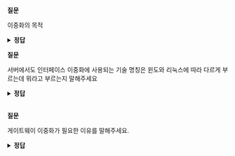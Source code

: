**질문** 
<!-- 무조건 공백 -->
이중화의 목적
<!-- 무조건 공백 -->
<details>
<summary><b>정답</b></summary>
<!-- summary 아래 한칸 공백 두어야함 -->
<!-- 무조건 한칸 공백 아래에 두고 정답 입력 -->

인프라를 설계할 때 단일 접점의 장애가 전체 서비스에 영향을 미치지 않도록 SPoF(단일장애점)을 만들지 않아야 하는데
인프라를 구성하는 각 요소가 복수 개 이상으로 인프라를 구성해 특정 인프라에 문제가 발생하더라도 이중화된 다른 인프라를 통해 
서비스가 지속되도록 해주기 위해 사용합니다.

</details>

**질문** 
<!-- 무조건 공백 -->
서버에서도 인터페이스 이중화에 사용되는 기술 명칭은 윈도와 리눅스에 따라 다르게 부르는데 뭐라고 부르는지 말해주세요
<!-- 무조건 공백 -->
<details>
<summary><b>정답</b></summary>
<!-- summary 아래 한칸 공백 두어야함 -->
<!-- 무조건 한칸 공백 아래에 두고 정답 입력 -->

윈도우: 팀/티밍
리눅스: 본드/본딩
</details>

<br>

**질문** 
<!-- 무조건 공백 -->
게이트웨이 이중화가 필요한 이유를 말해주세요.
<!-- 무조건 공백 -->
<details>
<summary><b>정답</b></summary>
<!-- summary 아래 한칸 공백 두어야함 -->
<!-- 무조건 한칸 공백 아래에 두고 정답 입력 -->

이중화를 적용하지 않은 게이트웨이에 문제가 발생하면 해당 게이트웨이 하단의 호스트들의 네트워크 통신이 마비되기 때문입니다.
</details>
